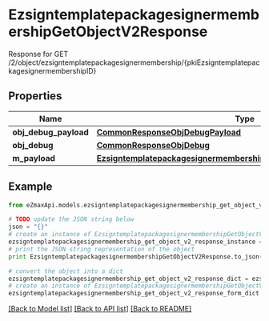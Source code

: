 # EzsigntemplatepackagesignermembershipGetObjectV2Response

Response for GET /2/object/ezsigntemplatepackagesignermembership/{pkiEzsigntemplatepackagesignermembershipID}

## Properties

Name | Type | Description | Notes
------------ | ------------- | ------------- | -------------
**obj_debug_payload** | [**CommonResponseObjDebugPayload**](CommonResponseObjDebugPayload.md) |  | 
**obj_debug** | [**CommonResponseObjDebug**](CommonResponseObjDebug.md) |  | [optional] 
**m_payload** | [**EzsigntemplatepackagesignermembershipGetObjectV2ResponseMPayload**](EzsigntemplatepackagesignermembershipGetObjectV2ResponseMPayload.md) |  | 

## Example

```python
from eZmaxApi.models.ezsigntemplatepackagesignermembership_get_object_v2_response import EzsigntemplatepackagesignermembershipGetObjectV2Response

# TODO update the JSON string below
json = "{}"
# create an instance of EzsigntemplatepackagesignermembershipGetObjectV2Response from a JSON string
ezsigntemplatepackagesignermembership_get_object_v2_response_instance = EzsigntemplatepackagesignermembershipGetObjectV2Response.from_json(json)
# print the JSON string representation of the object
print EzsigntemplatepackagesignermembershipGetObjectV2Response.to_json()

# convert the object into a dict
ezsigntemplatepackagesignermembership_get_object_v2_response_dict = ezsigntemplatepackagesignermembership_get_object_v2_response_instance.to_dict()
# create an instance of EzsigntemplatepackagesignermembershipGetObjectV2Response from a dict
ezsigntemplatepackagesignermembership_get_object_v2_response_form_dict = ezsigntemplatepackagesignermembership_get_object_v2_response.from_dict(ezsigntemplatepackagesignermembership_get_object_v2_response_dict)
```
[[Back to Model list]](../README.md#documentation-for-models) [[Back to API list]](../README.md#documentation-for-api-endpoints) [[Back to README]](../README.md)


